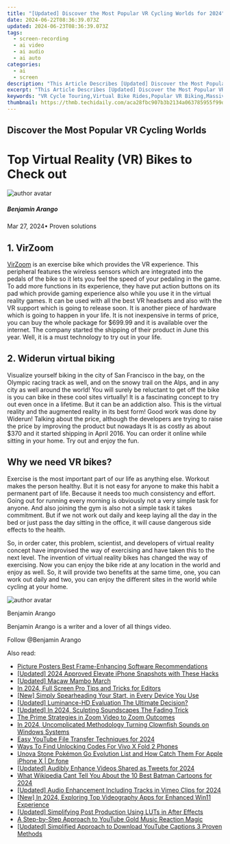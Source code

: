 ```yaml
---
title: "[Updated] Discover the Most Popular VR Cycling Worlds for 2024"
date: 2024-06-22T08:36:39.073Z
updated: 2024-06-23T08:36:39.073Z
tags: 
  - screen-recording
  - ai video
  - ai audio
  - ai auto
categories: 
  - ai
  - screen
description: "This Article Describes [Updated] Discover the Most Popular VR Cycling Worlds for 2024"
excerpt: "This Article Describes [Updated] Discover the Most Popular VR Cycling Worlds for 2024"
keywords: "VR Cycle Touring,Virtual Bike Rides,Popular VR Biking,Massive VR Cycling,Trending VR Journeys,VR Worldwide Cycling,Top VR Biking Games"
thumbnail: https://thmb.techidaily.com/aca28fbc907b3b2134a063785955f99d7ee87845f83996484c29a6f763ca253a.jpg
---
```


## Discover the Most Popular VR Cycling Worlds

# Top Virtual Reality (VR) Bikes to Check out

![author avatar](https://images.wondershare.com/filmora/article-images/benjamin-arango-author.jpg)

##### Benjamin Arango

 Mar 27, 2024• Proven solutions

## 1\. VirZoom

[VirZoom](https://virzoom.com/) is an exercise bike which provides the VR experience. This peripheral features the wireless sensors which are integrated into the pedals of the bike so it lets you feel the speed of your pedaling in the game. To add more functions in its experience, they have put action buttons on its pad which provide gaming experience also while you use it in the virtual reality games. It can be used with all the best VR headsets and also with the VR support which is going to release soon. It is another piece of hardware which is going to happen in your life. It is not inexpensive in terms of price, you can buy the whole package for $699.99 and it is available over the internet. The company started the shipping of their product in June this year. Well, it is a must technology to try out in your life.

## 2\. Widerun virtual biking

Visualize yourself biking in the city of San Francisco in the bay, on the Olympic racing track as well, and on the snowy trail on the Alps, and in any city as well around the world! You will surely be reluctant to get off the bike is you can bike in these cool sites virtually! It is a fascinating concept to try out even once in a lifetime. But it can be an addiction also. This is the virtual reality and the augmented reality in its best form! Good work was done by Widerun! Talking about the price, although the developers are trying to raise the price by improving the product but nowadays It is as costly as about $370 and it started shipping in April 2016\. You can order it online while sitting in your home. Try out and enjoy the fun.

## Why we need VR bikes?

Exercise is the most important part of our life as anything else. Workout makes the person healthy. But it is not easy for anyone to make this habit a permanent part of life. Because it needs too much consistency and effort. Going out for running every morning is obviously not a very simple task for anyone. And also joining the gym is also not a simple task it takes commitment. But if we not work out daily and keep laying all the day in the bed or just pass the day sitting in the office, it will cause dangerous side effects to the health.

So, in order cater, this problem, scientist, and developers of virtual reality concept have improvised the way of exercising and have taken this to the next level. The invention of virtual reality bikes has changed the way of exercising. Now you can enjoy the bike ride at any location in the world and enjoy as well. So, it will provide two benefits at the same time, one, you can work out daily and two, you can enjoy the different sites in the world while cycling at your home.

![author avatar](https://images.wondershare.com/filmora/article-images/benjamin-arango-author.jpg)

Benjamin Arango

Benjamin Arango is a writer and a lover of all things video.

Follow @Benjamin Arango


<ins class="adsbygoogle"
     style="display:block"
     data-ad-format="autorelaxed"
     data-ad-client="ca-pub-7571918770474297"
     data-ad-slot="1223367746"></ins>



<ins class="adsbygoogle"
     style="display:block"
     data-ad-client="ca-pub-7571918770474297"
     data-ad-slot="8358498916"
     data-ad-format="auto"
     data-full-width-responsive="true"></ins>


<span class="atpl-alsoreadstyle">Also read:</span>
<div><ul>
<li><a href="https://fox-hovers.techidaily.com/picture-posters-best-frame-enhancing-software-recommendations/"><u>Picture Posters  Best Frame-Enhancing Software Recommendations</u></a></li>
<li><a href="https://fox-hovers.techidaily.com/updated-2024-approved-elevate-iphone-snapshots-with-these-hacks/"><u>[Updated] 2024 Approved  Elevate iPhone Snapshots with These Hacks</u></a></li>
<li><a href="https://fox-hovers.techidaily.com/updated-macaw-mambo-march/"><u>[Updated] Macaw Mambo March</u></a></li>
<li><a href="https://fox-hovers.techidaily.com/in-2024-full-screen-pro-tips-and-tricks-for-editors/"><u>In 2024, Full Screen Pro Tips and Tricks for Editors</u></a></li>
<li><a href="https://fox-hovers.techidaily.com/new-simply-spearheading-your-start-in-every-device-you-use/"><u>[New] Simply Spearheading Your Start, in Every Device You Use</u></a></li>
<li><a href="https://fox-hovers.techidaily.com/updated-luminance-hd-evaluation-the-ultimate-decision/"><u>[Updated] Luminance-HD Evaluation  The Ultimate Decision?</u></a></li>
<li><a href="https://fox-hovers.techidaily.com/updated-in-2024-sculpting-soundscapes-the-fading-trick/"><u>[Updated] In 2024, Sculpting Soundscapes  The Fading Trick</u></a></li>
<li><a href="https://fox-hovers.techidaily.com/the-prime-strategies-in-zoom-video-to-zoom-outcomes/"><u>The Prime Strategies in Zoom Video to Zoom Outcomes</u></a></li>
<li><a href="https://fox-hovers.techidaily.com/in-2024-uncomplicated-methodology-turning-clownfish-sounds-on-windows-systems/"><u>In 2024, Uncomplicated Methodology  Turning Clownfish Sounds on Windows Systems</u></a></li>
<li><a href="https://youtube-video-recordings.techidaily.com/easy-youtube-file-transfer-techniques-for-2024/"><u>Easy YouTube File Transfer Techniques for 2024</u></a></li>
<li><a href="https://sim-unlock.techidaily.com/ways-to-find-unlocking-codes-for-vivo-x-fold-2-phones-by-drfone-android/"><u>Ways To Find Unlocking Codes For Vivo X Fold 2 Phones</u></a></li>
<li><a href="https://ios-pokemon-go.techidaily.com/unova-stone-pokemon-go-evolution-list-and-how-catch-them-for-apple-iphone-x-drfone-by-drfone-virtual-ios/"><u>Unova Stone Pokémon Go Evolution List and How Catch Them For Apple iPhone X | Dr.fone</u></a></li>
<li><a href="https://twitter-videos.techidaily.com/updated-audibly-enhance-videos-shared-as-tweets-for-2024/"><u>[Updated] Audibly Enhance Videos Shared as Tweets for 2024</u></a></li>
<li><a href="https://animation-videos.techidaily.com/what-wikipedia-cant-tell-you-about-the-10-best-batman-cartoons-for-2024/"><u>What Wikipedia Cant Tell You About the 10 Best Batman Cartoons for 2024</u></a></li>
<li><a href="https://vimeo-videos.techidaily.com/updated-audio-enhancement-including-tracks-in-vimeo-clips-for-2024/"><u>[Updated] Audio Enhancement  Including Tracks in Vimeo Clips for 2024</u></a></li>
<li><a href="https://video-screen-grab.techidaily.com/new-in-2024-exploring-top-videography-apps-for-enhanced-win11-experience/"><u>[New] In 2024, Exploring Top Videography Apps for Enhanced Win11 Experience</u></a></li>
<li><a href="https://extra-approaches.techidaily.com/updated-simplifying-post-production-using-luts-in-after-effects/"><u>[Updated] Simplifying Post Production  Using LUTs in After Effects</u></a></li>
<li><a href="https://youtube-videos.techidaily.com/a-step-by-step-approach-to-youtube-gold-music-reaction-magic/"><u>A Step-by-Step Approach to YouTube Gold  Music Reaction Magic</u></a></li>
<li><a href="https://extra-skills.techidaily.com/updated-simplified-approach-to-download-youtube-captions-3-proven-methods/"><u>[Updated] Simplified Approach to Download YouTube Captions  3 Proven Methods</u></a></li>
</ul></div>
